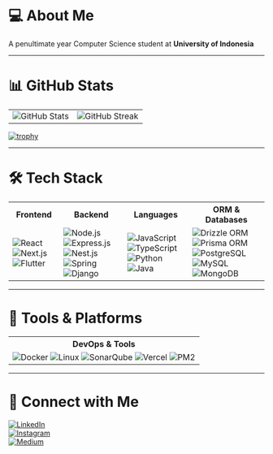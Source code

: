 # 💻 About Me  
A penultimate year Computer Science student at **University of Indonesia**  

---

# 📊 GitHub Stats  
<table>
  <tr>
    <td>
      <img src="https://github-readme-stats.vercel.app/api?username=lontonggg&include_all_commits=true&count_private=true&show_icons=true&line_height=20&title_color=2B5BBD&icon_color=1124BB&text_color=A1A1A1&bg_color=0,000000,130F40" alt="GitHub Stats"/>
    </td>
    <td>
      <img src="https://streak-stats.demolab.com/?user=lontonggg&theme=dark" alt="GitHub Streak"/>
    </td>
  </tr>
</table>  

[![trophy](https://github-profile-trophy.vercel.app/?username=lontonggg&theme=onedark)](https://github.com/lontonggg)  

---

# 🛠 Tech Stack  
<table>
  <tr>
    <th>Frontend</th>
    <th>Backend</th>
    <th>Languages</th>
    <th>ORM & Databases</th>
  </tr>
  <tr>
    <td>
      <img src="https://img.shields.io/badge/React-61DAFB?style=for-the-badge&logo=react&logoColor=black" alt="React"/>
      <img src="https://img.shields.io/badge/Next.js-000000?style=for-the-badge&logo=next.js&logoColor=white" alt="Next.js"/>
      <img src="https://img.shields.io/badge/Flutter-02569B?style=for-the-badge&logo=flutter&logoColor=white" alt="Flutter"/>
    </td>
    <td>
      <img src="https://img.shields.io/badge/Node.js-43853D?style=for-the-badge&logo=node.js&logoColor=white" alt="Node.js"/>
      <img src="https://img.shields.io/badge/Express.js-000000?style=for-the-badge&logo=express&logoColor=white" alt="Express.js"/>
      <img src="https://img.shields.io/badge/Nest.js-E0234E?style=for-the-badge&logo=nestjs&logoColor=white" alt="Nest.js"/>
      <img src="https://img.shields.io/badge/Spring-6DB33F?style=for-the-badge&logo=spring&logoColor=white" alt="Spring"/>
      <img src="https://img.shields.io/badge/Django-092E20?style=for-the-badge&logo=django&logoColor=white" alt="Django"/>
    </td>
    <td>
      <img src="https://img.shields.io/badge/JavaScript-F7DF1E?style=for-the-badge&logo=javascript&logoColor=black" alt="JavaScript"/>
      <img src="https://img.shields.io/badge/TypeScript-3178C6?style=for-the-badge&logo=typescript&logoColor=white" alt="TypeScript"/>
      <img src="https://img.shields.io/badge/Python-3776AB?style=for-the-badge&logo=python&logoColor=white" alt="Python"/>
      <img src="https://img.shields.io/badge/Java-%23ED8B00.svg?logo=openjdk&logoColor=white" alt="Java"/>
    </td>
    <td>
      <img src="https://img.shields.io/badge/Drizzle%20ORM-00BC8C?style=for-the-badge" alt="Drizzle ORM"/>
      <img src="https://img.shields.io/badge/Prisma-2D3748?style=for-the-badge&logo=prisma&logoColor=white" alt="Prisma ORM"/>
      <img src="https://img.shields.io/badge/PostgreSQL-316192?style=for-the-badge&logo=postgresql&logoColor=white" alt="PostgreSQL"/>
      <img src="https://img.shields.io/badge/MySQL-4479A1?style=for-the-badge&logo=mysql&logoColor=white" alt="MySQL"/>
      <img src="https://img.shields.io/badge/MongoDB-47A248?style=for-the-badge&logo=mongodb&logoColor=white" alt="MongoDB"/>
    </td>
  </tr>
</table>  

---

# 🔧 Tools & Platforms  
<table>
  <tr>
    <th>DevOps & Tools</th>
  </tr>
  <tr>
    <td>
      <img src="https://img.shields.io/badge/Docker-2496ED?style=for-the-badge&logo=docker&logoColor=white" alt="Docker"/>
      <img src="https://img.shields.io/badge/Linux-FCC624?style=for-the-badge&logo=linux&logoColor=black" alt="Linux"/>
      <img src="https://img.shields.io/badge/SonarQube-4E9BCD?style=for-the-badge&logo=sonarqube&logoColor=white" alt="SonarQube"/>
      <img src="https://img.shields.io/badge/Vercel-000000?style=for-the-badge&logo=vercel&logoColor=white" alt="Vercel"/>
      <img src="https://img.shields.io/badge/PM2-2B7BFF?style=for-the-badge&logo=pm2&logoColor=white" alt="PM2"/>
    </td>
  </tr>
</table>  

---

# 🔗 Connect with Me  
[![LinkedIn](https://img.shields.io/badge/LinkedIn-0077B5?style=for-the-badge&logo=linkedin&logoColor=white)](https://linkedin.com/in/reyhanzada)  
[![Instagram](https://img.shields.io/badge/Instagram-E4405F?style=for-the-badge&logo=instagram&logoColor=white)](https://instagram.com/rehanzadaa)  
[![Medium](https://img.shields.io/badge/Medium-12100E?style=for-the-badge&logo=medium&logoColor=white)](https://medium.com/@zadareyhan)  
